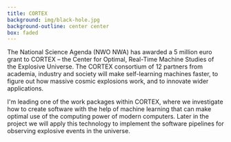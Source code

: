 ```yaml
---
title: CORTEX
background: img/black-hole.jpg
background-outline: center center
box: faded
---
```


The National Science Agenda (NWO NWA) has awarded a 5 million euro grant to CORTEX – the Center for Optimal, Real-Time Machine Studies of the Explosive Universe. The 
CORTEX consortium of 12 partners from academia, industry and society will make self-learning machines faster, to figure out how massive cosmic explosions work, 
and to innovate wider applications.

I'm leading one of the work packages within CORTEX, where we 
investigate how to create software with the help of machine learning that can make optimal use of the computing power of modern computers. Later in
the project we will apply this technology to implement the software pipelines for observing explosive events in the universe.
